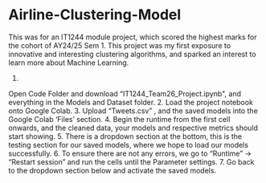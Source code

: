 # Airline-Clustering-Model
This was for an IT1244 module project, which scored the highest marks for the cohort of AY24/25 Sem 1. This project was my first exposure to innovative and interesting clustering algorithms, and sparked an interest to learn more about Machine Learning.

1.
Open Code Folder and download “IT1244_Team26_Project.ipynb", and everything in the Models and Dataset folder.
2.
Load the project notebook onto Google Colab.
3.
Upload “Tweets.csv” , and the saved models into the Google Colab ‘Files’ section.
4.
Begin the runtime from the first cell onwards, and the cleaned data, your models and respective metrics should start showing.
5.
There is a dropdown section at the bottom, this is the testing section for our saved models, where we hope to load our models successfully.
6.
To ensure there are not any errors, we go to “Runtime” -> “Restart session” and run the cells until the Parameter settings.
7.
Go back to the dropdown section below and activate the saved models.
